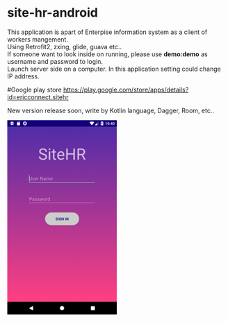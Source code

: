 # site-hr-android
This application is apart of Enterpise information system as a client of workers mangement.
<br/>Using Retrofit2, zxing, glide, guava etc..
<br/>If someone want to look inside on running, please use <b>demo:demo</b> as username and password to login.
<br/>Launch server side on a computer. In this application setting could change IP address.

#Google play store
https://play.google.com/store/apps/details?id=ericconnect.sitehr

New version release soon, write by Kotlin language, Dagger, Room, etc..

<img src="https://github.com/EricConnect/site-hr-android/blob/master/arts/Screenshot_1524062430.png" heigh="50%" width="50%">

